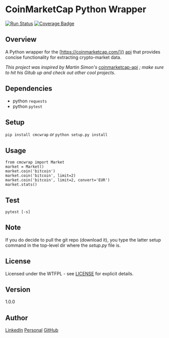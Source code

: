# CoinMarketCap Python Wrapper

[![Run Status][3]][4]
[![Coverage Badge][5]][6]

Overview
---
A Python wrapper for the [https://coinmarketcap.com/]() [api][1] that provides concise 
functionality for extracting crypto-market data. 

_This project was inspired by Martin Simon's_ [coinmarketcap-api][2] _; make sure to 
hit his Gitub up and check out other cool projects_.

[1]: https://coinmarketcap.com/api/
[2]: https://github.com/mrsmn/coinmarketcap-api
[4]: https://app.shippable.com/github/bitforce/wrapper-py-coinmarketcap
[6]: https://app.shippable.com/github/bitforce/wrapper-py-coinmarketcap
[3]: https://api.shippable.com/projects/59a83c3685d3e007008b9d10/badge?branch=master
[5]: https://api.shippable.com/projects/59a83c3685d3e007008b9d10/coverageBadge?branch=master

Dependencies
---
- python `requests`
- python `pytest`

Setup
---
`pip install cmcwrap` _or_ `python setup.py install`

Usage
---
```
from cmcwrap import Market
market = Market()
market.coin('bitcoin')
market.coin('bitcoin', limit=2)
market.coin('bitcoin', limit=2, convert='EUR')
market.stats()
```

Test
---
`pytest [-s]`

Note
---
If you do decide to pull the git repo (download it), you type the latter setup command in 
the top-level dir where the _setup.py_ file is.

License
---
Licensed under the WTFPL - see [LICENSE](./doc/LICENSE) for explicit details.

Version
---
1.0.0

Author
---
[LinkedIn](https://www.linkedin.com/in/brandonjohnsonxyz/)
[Personal](https://brandonjohnson.life)
[GitHub](https://github.com/bitforce)
